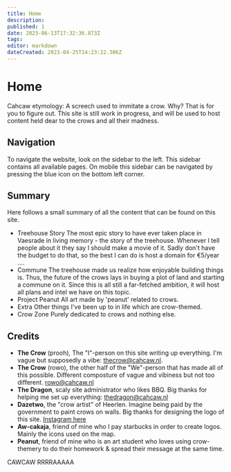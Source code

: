 ```yaml
---
title: Home
description: 
published: 1
date: 2023-06-13T17:32:36.873Z
tags: 
editor: markdown
dateCreated: 2023-04-25T14:23:22.306Z
---
```


# Home

Cahcaw etymology: A screech used to immitate a crow.
Why? That is for you to figure out.
This site is still work in progress, and will be used to host content held dear to the crows and all their madness.

## Navigation
To navigate the website, look on the sidebar to the left. This sidebar contains all available pages. On mobile this sidebar can be navigated by pressing the blue icon on the bottom left corner.

## Summary
Here follows a small summary of all the content that can be found on this site.
- Treehouse Story
The most epic story to have ever taken place in Vaesrade in living memory - the story of the treehouse. Whenever I tell people about it they say I should make a movie of it. Sadly don't have the budget to do that, so the best I can do is host a domain for €5/year ....
- Commune
The treehouse made us realize how enjoyable building things is. Thus, the future of the crows lays in buying a plot of land and starting a commune on it. Since this is all still a far-fetched ambition, it will host all plans and intel we have on this topic.
- Project Peanut
All art made by 'peanut' related to crows.
- Extra
Other things I've been up to in life which are crow-themed.
- Crow Zone
Purely dedicated to crows and nothing else.

## Credits
- **The Crow** (prooh), The "I"-person on this site writing up everything. I'm vague but supposedly a vibe: [thecrow@cahcaw.nl](mailto:thecrow@cahcaw.nl).
- **The Crow** (rowo), the other half of the "We"-person that has made all of this possible. Different composture of vague and vibiness but not too different. [rowo@cahcaw.nl](mailto:rowo@cahcaw.nl)
- **The Dragon**, scaly site administrator who likes BBQ. Big thanks for helping me set up everything: [thedragon@cahcaw.nl](mailto:thedragon@cahcaw.nl)
- **Dazetwo**, the "crow artist" of Heerlen. Imagine being paid by the government to paint crows on walls. Big thanks for designing the logo of this site. [Instagram here](https://www.instagram.com/dazetwo/)
- **Aw-cakaja**, friend of mine who I pay starbucks in order to create logos. Mainly the icons used on the map.
- **Peanut**, friend of mine who is an art student who loves using crow-themery to do their homework & spread their message at the same time. 

CAWCAW RRRRAAAAA